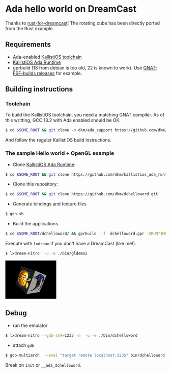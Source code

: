 # Ada hello world on DreamCast

Thanks to [rust-for-dreamcast](https://github.com/darcagn/rust-for-dreamcast/)!
The rotating cube has been directly ported from the Rust example.

## Requirements
* Ada-enabled [KallistiOS toolchain](https://github.com/dkm/KallistiOS)
* [KallistiOS Ada Runtime](https://github.com/dkm/kallistios_ada_runtime)
* gprbuild (18 from debian is too old, 22 is known to work). Use
  [GNAT-FSF-builds
  releases](https://github.com/alire-project/GNAT-FSF-builds/releases/tag/gprbuild-22.0.0-1)
  for example.

## Building instructions
### Toolchain
To build the KallistiOS toolchain, you need a matching GNAT compiler. As of this
writting, GCC 13.2 with Ada enabled should be OK.
``` sh
$ cd $SOME_ROOT && git clone -b dkm/ada_support https://github.com/dkm/KallistiOS.git
```

And follow the regular KallistiOS build instructions.

### The sample Hello world + OpenGL example
- Clone [KallistiOS Ada Runtime](https://github.com/dkm/kallistios_ada_runtime):
``` sh
$ cd $SOME_ROOT && git clone https://github.com/dkm/kallistios_ada_runtime.git
```
- Clone this repository:
``` sh
$ cd $SOME_ROOT && git clone https://github.com/dkm/dchelloword.git
```
- Generate bindings and texture files

``` sh
$ gen.sh
```
- Build the applications
``` sh
$ cd $SOME_ROOT/dchelloword/ && gprbuild  -f  dchelloword.gpr -XRUNTIME_BUILD=Production
```

Execute with `lxdream` if you don't have a DreamCast (like me!).
``` sh
$ lxdream-nitro  -u -e ./bin/gldemo2
```
![Rotating cube with Ada logo.](./res/cube.gif)

## Debug

- run the emulator

``` sh
$ lxdream-nitro --gdb-sh4=1235 -n  -u -e ./bin/dchelloword
```

- attach `gdb`

``` sh
$ gdb-multiarch  --eval "target remote localhost:1235" bin/dchelloword
```

Break on `init` or `__ada_dchelloword`.
